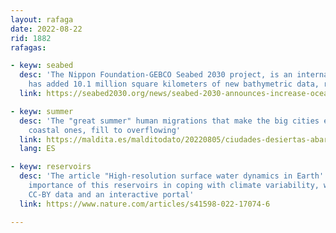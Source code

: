 ```yaml
---
layout: rafaga
date: 2022-08-22
rid: 1882
rafagas:

- keyw: seabed
  desc: 'The Nippon Foundation-GEBCO Seabed 2030 project, is an international effort to map the entire world''s seabed, 
    has added 10.1 million square kilometers of new bathymetric data, reaching 23.4% coverage'
  link: https://seabed2030.org/news/seabed-2030-announces-increase-ocean-data-equating-size-europe-and-major-new-partnership-un

- keyw: summer
  desc: 'The "great summer" human migrations that make the big cities empty and the tourist areas, especially the 
    coastal ones, fill to overflowing'
  link: https://maldita.es/malditodato/20220805/ciudades-desiertas-abarrotadas-julio-agosto-turistas/
  lang: ES

- keyw: reservoirs
  desc: 'The article "High-resolution surface water dynamics in Earth''s small and medium-sized reservoirs" shows the 
    importance of this reservoirs in coping with climate variability, with 
    CC-BY data and an interactive portal'
  link: https://www.nature.com/articles/s41598-022-17074-6

---
```

